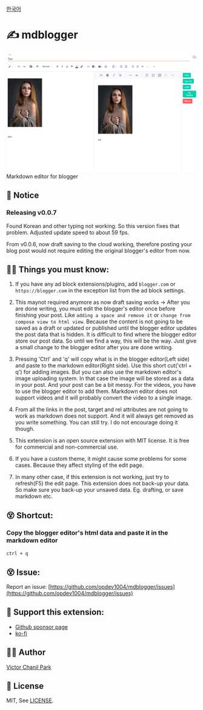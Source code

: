 [한국어](./docs/ko)

# ✍ mdblogger

![mdblogger Image](./assets/mdbloggerscshot_00.jpg)
Markdown editor for blogger

## 📢 Notice

### Releasing v0.0.7

Found Korean and other typing not working. So this version fixes that problem. Adjusted update speed to about 59 fps.

From v0.0.6, now draft saving to the cloud working, therefore posting your blog post would not require editing the original blogger's editor from now.

## 👨‍🏫 Things you must know:

1. If you have any ad block extensions/plugins, add `blogger.com` or `https://blogger.com` in the exception list from the ad block settings.

2. This maynot required anymore as now draft saving works -> After you are done writing, you must edit the blogger's editor once before finishing your post. Like `adding a space and remove it` or `change from compose view to html view`. Because the content is not going to be saved as a draft or updated or published until the blogger editor updates the post data that is hidden. It is difficult to find where the blogger editor store our post data. So until we find a way, this will be the way. Just give a small change to the blogger editor after you are done writing.

3. Pressing 'Ctrl' and 'q' will copy what is in the blogger editor(Left side) and paste to the markdown editor(Right side). Use this short cut('ctrl + q') for adding images. But you can also use the markdown editor's image uploading system. In that case the image will be stored as a data in your post. And your post can be a bit messy. For the videos, you have to use the blogger editor to add them. Markdown editor does not support videos and it will probably convert the video to a single image.

4. From all the links in the post, target and rel attributes are not going to work as markdown does not support. And it will always get removed as you write something. You can still try. I do not encourage doing it though.

5. This extension is an open source extension with MIT license. It is free for commercial and non-commercial use.

6. If you have a custom theme, it might cause some problems for some cases. Because they affect styling of the edit page.

7. In many other case, if this extension is not working, just try to refresh(F5) the edit page. This extension does not back-up your data. So make sure you back-up your unsaved data. Eg. drafting, or save markdown etc.

## 😵 Shortcut:

### Copy the blogger editor's html data and paste it in the markdown editor

```
ctrl + q
```

## 😵 Issue:

Report an issue: [https://github.com/opdev1004/mdblogger/issues](https://github.com/opdev1004/mdblogger/issues)

## 💪 Support this extension:

- [Github sponsor page](https://github.com/sponsors/opdev1004)
- [ko-fi](https://ko-fi.com/opdev1004)

## 👨‍💻 Author

[Victor Chanil Park](https://github.com/opdev1004)

## 💯 License

MIT, See [LICENSE](./LICENSE).

